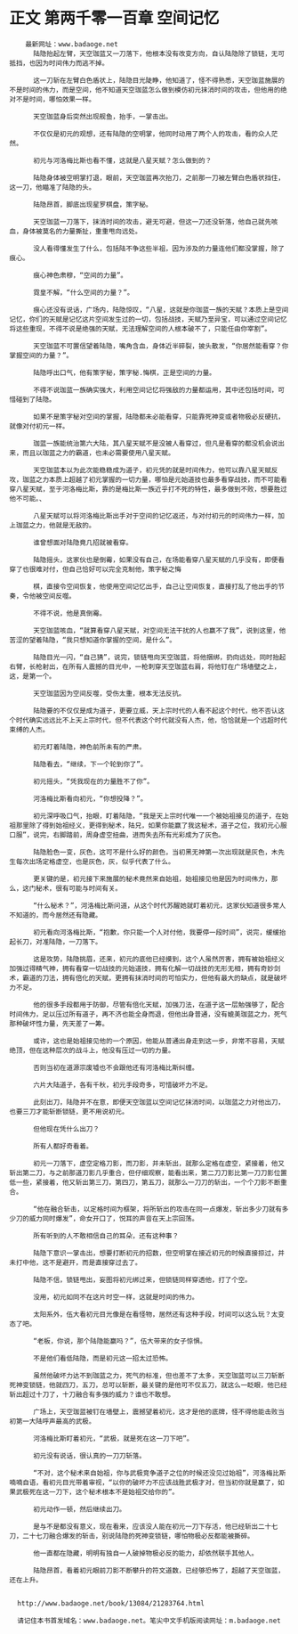 # 正文 第两千零一百章 空间记忆
        最新网址：www.badaoge.net
          陆隐抬起左臂，天空珈蓝又一刀落下，他根本没有改变方向，自认陆隐除了锁链，无可抵挡，也因为时间伟力而逃不掉。
      
          这一刀斩在左臂白色盾状上，陆隐目光陡睁，他知道了，怪不得熟悉，天空珈蓝施展的不是时间的伟力，而是空间，他不知道天空珈蓝怎么做到模仿初元抹消时间的攻击，但他用的绝对不是时间，哪怕效果一样。
      
          天空珈蓝身后突然出现舰鱼，抬手，一掌击出。
      
          不仅仅是初元的观想，还有陆隐的空明掌，他同时动用了两个人的攻击，看的众人茫然。
      
          初元与河洛梅比斯也看不懂，这就是八星天赋？怎么做到的？
      
          陆隐身体被空明掌打退，眼前，天空珈蓝再次抬刀，之前那一刀被左臂白色盾状挡住，这一刀，他瞄准了陆隐的头。
      
          陆隐昂首，脚底出现星罗棋盘，策字秘。
      
          天空珈蓝一刀落下，抹消时间的攻击，避无可避，但这一刀还没斩落，他自己就先咳血，身体被莫名的力量撕扯，重重甩向远处。
      
          没人看得懂发生了什么，包括陆不争这些半祖，因为涉及的力量连他们都没掌握，除了痕心。
      
          痕心神色肃穆，“空间的力量”。
      
          霓皇不解，“什么空间的力量？”。
      
          痕心还没有说话，广场内，陆隐惊叹，“八星，这就是你珈蓝一族的天赋？本质上是空间记忆，你们的天赋是记忆这片空间发生过的一切，包括战技，天赋乃至异宝，可以通过空间记忆将这些重现，不得不说是绝强的天赋，无法理解空间的人根本破不了，只能任由你宰割”。
      
          天空珈蓝不可置信望着陆隐，嘴角含血，身体近半碎裂，披头散发，“你居然能看穿？你掌握空间的力量？”。
      
          陆隐呼出口气，他有策字秘，策字秘.悔棋，正是空间的力量。
      
          不得不说珈蓝一族确实强大，利用空间记忆将强敌的力量都运用，其中还包括时间，可惜碰到了陆隐。
      
          如果不是策字秘对空间的掌握，陆隐都未必能看穿，只能靠死神变或者物极必反硬抗，就像对付初元一样。
      
          珈蓝一族能统治第六大陆，其八星天赋不是没被人看穿过，但凡是看穿的都没机会说出来，而且以珈蓝之力的霸道，也未必需要使用八星天赋。
      
          天空珈蓝本以为此次能稳稳成为道子，初元凭的就是时间伟力，他可以靠八星天赋反攻，珈蓝之力本质上超越了初元掌握的一切力量，哪怕是元始道技也最多看穿战技，而不可能看穿八星天赋，至于河洛梅比斯，靠的是梅比斯一族近乎打不死的特性，最多做到不败，想要胜过他不可能。、
      
          八星天赋可以将河洛梅比斯出手对于空间的记忆返还，与对付初元的时间伟力一样，加上珈蓝之力，他就是无敌的。
      
          谁曾想面对陆隐竟几招就被看穿。
      
          陆隐摇头，这家伙也是倒霉，如果没有自己，在场能看穿八星天赋的几乎没有，即便看穿了也很难对付，但自己恰好可以完全克制他，策字秘之悔
      
          棋，直接令空间恢复，他使用空间记忆出手，自己让空间恢复，直接打乱了他出手的节奏，令他被空间反噬。
      
          不得不说，他是真倒霉。
      
          天空珈蓝咳血，“就算看穿八星天赋，对空间无法干扰的人也赢不了我”，说到这里，他苦涩的望着陆隐，“我只想知道你掌握的空间，是什么”。
      
          陆隐目光一闪，“自己猜”，说完，锁链甩向天空珈蓝，将他捆绑，扔向远处，同时抬起右臂，长枪射出，在所有人震撼的目光中，一枪刺穿天空珈蓝右肩，将他钉在广场墙壁之上，这，是第一个。
      
          天空珈蓝因为空间反噬，受伤太重，根本无法反抗。
      
          陆隐要的不仅仅是成为道子，更要立威，天上宗时代的人看不起这个时代，他不否认这个时代确实远远比不上天上宗时代，但不代表这个时代就没有人杰，他，恰恰就是一个远超时代束缚的人杰。
      
          初元盯着陆隐，神色前所未有的严肃。
      
          陆隐看去，“继续，下一个轮到你了”。
      
          初元摇头，“凭我现在的力量胜不了你”。
      
          河洛梅比斯看向初元，“你想投降？”。
      
          初元深呼吸口气，抬眼，盯着陆隐，“我是天上宗时代唯一一个被始祖接见的道子，在始祖那里除了得到始祖经义，更得到秘术，陆兄，如果你能赢了我这秘术，道子之位，我初元心服口服”，说完，右脚踏前，周身虚空扭曲，进而失去所有光彩成为了灰色。
      
          陆隐脸色一变，灰色，这可不是什么好的颜色，当初黑无神第一次出现就是灰色，木先生每次出场定格虚空，也是灰色，灰，似乎代表了什么。
      
          更关键的是，初元接下来施展的秘术竟然来自始祖，始祖接见他是因为时间伟力，那么，这门秘术，很有可能与时间有关。
      
          “什么秘术？”，河洛梅比斯问道，从这个时代苏醒她就盯着初元，这家伙知道很多常人不知道的，而今居然还有隐藏。
      
          初元看向河洛梅比斯，“抱歉，你只能一个人对付他，我要停一段时间”，说完，缓缓抬起长刀，对准陆隐，一刀落下。
      
          这是攻势，陆隐挑眉，还来，初元的底他已经摸到，这个人虽然厉害，拥有被始祖经义加强过得精气神，拥有看穿一切战技的元始道技，拥有化解一切战技的无形无相，拥有奇妙剑术，霸道的刀法，拥有倍化的天赋，更拥有抹消时间的可怕实力，但他有最大的缺点，就是破坏力不足。
      
          他的很多手段都用于防御，尽管有倍化天赋，加强刀法，在道子这一层勉强够了，配合时间伟力，足以压过所有道子，再不济也能全身而退，但他出身普通，没有媲美珈蓝之力，死气那种破坏性力量，先天差了一筹。
      
          或许，这也是始祖接见他的一个原因，他能从普通出身走到这一步，非常不容易，天赋绝顶，但在这种层次的战斗上，他没有压过一切的力量。
      
          否则当初在道源宗废墟也不会跟他还有河洛梅比斯纠缠。
      
          六片大陆道子，各有千秋，初元手段奇多，可惜破坏力不足。
      
          此刻出刀，陆隐并不在意，即便天空珈蓝以空间记忆抹消时间，以珈蓝之力对他出刀，也要三刀才能斩断锁链，更不用说初元。
      
          但他现在凭什么出刀？
      
          所有人都好奇看着。
      
          初元一刀落下，虚空定格刀影，而刀影，并未斩出，就那么定格在虚空，紧接着，他又斩出第二刀，与之前那道刀影几乎重合，但仔细观察，能看出来，第二刀刀影比第一刀刀影位置低一些，紧接着，他又斩出第三刀，第四刀，第五刀，就那么一刀刀的斩出，一个个刀影不断重合。
      
          “他在融合斩击，以定格时间为框架，将所斩出的攻击在同一点爆发，斩出多少刀就有多少刀的威力同时爆发”，命女开口了，悦耳的声音在天上宗回荡。
      
          所有听到的人不敢相信自己的耳朵，还有这种事？
      
          陆隐下意识一掌击出，想要打断初元的招数，但空明掌在接近初元的时候直接掠过，并未打中他，这不是避开，而是直接穿过去了。
      
          陆隐不信，锁链甩出，妄图将初元绑过来，但锁链同样穿透他，打了个空。
      
          没用，初元如同不在这片时空一样，这就是时间的伟力。
      
          太阳系外，伍大看初元目光像是在看怪物，居然还有这种手段，时间可以这么玩？太变态了吧。
      
          “老板，你说，那个陆隐能赢吗？”，伍大带来的女子惊惧。
      
          不是他们看低陆隐，而是初元这一招太过恐怖。
      
          虽然他破坏力达不到珈蓝之力，死气的标准，但也差不了太多，天空珈蓝可以三刀斩断死神变锁链，他就四刀，五刀，总可以斩断，最关键的是他可不仅五刀，就这么一眨眼，他已经斩出超过十刀了，十刀融合有多强的威力？谁也不敢想。
      
          广场上，天空珈蓝被钉在墙壁上，震撼望着初元，这才是他的底牌，怪不得他能击败当初第一大陆呼声最高的武极。
      
          河洛梅比斯盯着初元，“武极，就是死在这一刀下吧”。
      
          初元没有说话，很认真的一刀刀斩落。
      
          “不对，这个秘术来自始祖，你与武极竞争道子之位的时候还没见过始祖”，河洛梅比斯喃喃自语，看初元目光带着审视，“以你的破坏力不应该战胜武极才对，但当初你就是赢了，如果武极死在这一刀下，这个秘术根本不是始祖交给你的”。
      
          初元动作一顿，然后继续出刀。
      
          是与不是都没有意义，现在看来，应该没人能在初元一刀下存活，他已经斩出二十七刀，二十七刀融合爆发的斩击，别说陆隐的死神变锁链，哪怕物极必反都能被撕碎。
      
          他一直都在隐藏，明明有独自一人破掉物极必反的能力，却依然联手其他人。
      
          陆隐昂首，看着初元眼前刀影不断攀升的符文道数，已经够恐怖了，超越了天空珈蓝，还在上升。
      
      
      http://www.badaoge.net/book/13084/21283764.html
      
      请记住本书首发域名：www.badaoge.net。笔尖中文手机版阅读网址：m.badaoge.net